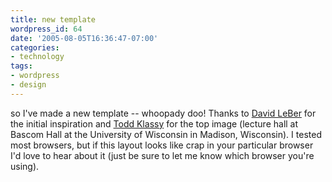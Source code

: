 ```yaml
---
title: new template
wordpress_id: 64
date: '2005-08-05T16:36:47-07:00'
categories:
- technology
tags:
- wordpress
- design
---
```

so I've made a new template -- whoopady doo!  Thanks to [David LeBer][] for the initial inspiration and [Todd Klassy][]
for the top image (lecture hall at Bascom Hall at the University of Wisconsin in Madison, Wisconsin).  I tested most
browsers, but if this layout looks like crap in your particular browser I'd love to hear about it (just be sure to let
me know which browser you're using).

[David LeBer]: http://david.codeferous.com/
[Todd Klassy]: http://www.flickr.com/photos/latitudes/30612777/
